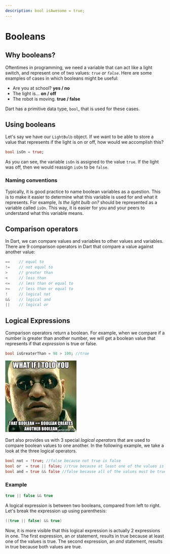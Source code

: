 ```yaml
---
description: bool isAwesome = true;
---
```


# Booleans

## Why booleans?

Oftentimes in programming, we need a variable that can act like a light switch, and represent one of two values: _`true` or `false`_. Here are some examples of cases in which booleans might be useful:

* Are you at school? **yes / no**
* The light is... **on / off**
* The robot is moving. **true / false**

Dart has a primitive data type, `bool`, that is used for these cases.

## Using booleans

Let's say we have our `LightBulb` object. If we want to be able to store a value that represents if the light is on or off, how would we accomplish this?

```dart
bool isOn = true;
```

As you can see, the variable `isOn` is assigned to the value `true`. If the light was off, then we would reassign `isOn` to be `false`.

### Naming conventions

Typically, it is good practice to name boolean variables as a question. This is to make it easier to determine what this variable is used for and what it represents. For example, _Is the light bulb on?_ should be represented as a variable called `isOn`. This way, it is easier for you and your peers to understand what this variable means.

## Comparison operators

In Dart, we can compare values and variables to other values and variables. There are 9 comparison operators in Dart that compare a value against another value:

```java
==    // equal to
!=    // not equal to
>     // greater than
<     // less than
<=    // less than or equal to
>=    // less than or equal to
!     // logical not
&&    // logical and
||    // logical or
```

## Logical Expressions

Comparison operators return a boolean. For example, when we compare if a number is greater than another number, we will get a boolean value that represents if that _expression_ is true or false.

```dart
bool isGreaterThan = 98 > 100; //true
```

![haha](../../.gitbook/assets/image.png)

Dart also provides us with 3 special _logical operators_ that are used to compare boolean values to one another. In the following example, we take a look at the three logical operators.

```dart
bool not = !true; //false because not true is false
bool or  = true || false; //true because at least one of the values is true
bool and = true && false //false because all of the values must be true
```

### Example

```java
true || false && true
```

A logical expression is between two booleans, compared from left to right. Let's break the expression up using parenthesis:

```java
((true || false) && true)
```

Now, it is more visible that this logical expression is actually 2 expressions in one. The first expression, an _or_ statement, results in true because at least one of the values is true. The second expression, an _and_ statement, results in true because both values are true.

